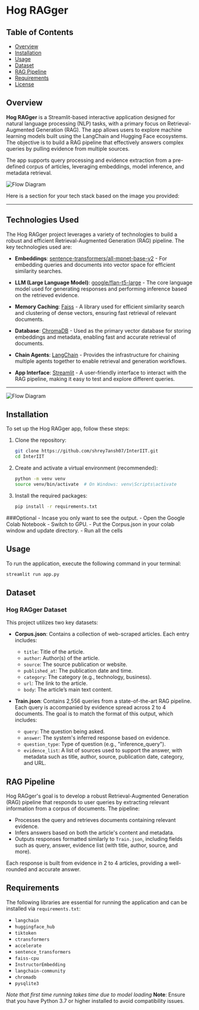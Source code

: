 # Hog RAGger

## Table of Contents
- [Overview](#overview)
- [Installation](#installation)
- [Usage](#usage)
- [Dataset](#dataset)
- [RAG Pipeline](#rag-pipeline)
- [Requirements](#requirements)
- [License](#license)

## Overview

**Hog RAGger** is a Streamlit-based interactive application designed for natural language processing (NLP) tasks, with a primary focus on Retrieval-Augmented Generation (RAG). The app allows users to explore machine learning models built using the LangChain and Hugging Face ecosystems. The objective is to build a RAG pipeline that effectively answers complex queries by pulling evidence from multiple sources.

The app supports query processing and evidence extraction from a pre-defined corpus of articles, leveraging embeddings, model inference, and metadata retrieval.

![Flow Diagram](./images/flow.png)

Here is a section for your tech stack based on the image you provided:

---

## Technologies Used

The Hog RAGger project leverages a variety of technologies to build a robust and efficient Retrieval-Augmented Generation (RAG) pipeline. The key technologies used are:

- **Embeddings**: [sentence-transformers/all-mpnet-base-v2](https://huggingface.co/sentence-transformers/all-mpnet-base-v2) - For embedding queries and documents into vector space for efficient similarity searches.
  
- **LLM (Large Language Model)**: [google/flan-t5-large](https://huggingface.co/google/flan-t5-large) - The core language model used for generating responses and performing inference based on the retrieved evidence.
  
- **Memory Caching**: [Faiss](https://github.com/facebookresearch/faiss) - A library used for efficient similarity search and clustering of dense vectors, ensuring fast retrieval of relevant documents.
  
- **Database**: [ChromaDB](https://github.com/chroma-core/chroma) - Used as the primary vector database for storing embeddings and metadata, enabling fast and accurate retrieval of documents.
  
- **Chain Agents**: [LangChain](https://github.com/hwchase17/langchain) - Provides the infrastructure for chaining multiple agents together to enable retrieval and generation workflows.

- **App Interface**: [Streamlit](https://streamlit.io) - A user-friendly interface to interact with the RAG pipeline, making it easy to test and explore different queries.

---
![Flow Diagram](./images/TechStack.png)

## Installation

To set up the Hog RAGger app, follow these steps:

1. Clone the repository:
    ```bash
    git clone https://github.com/shrey7ansh07/InterIIT.git
    cd InterIIT
    ```

2. Create and activate a virtual environment (recommended):
    ```bash
    python -m venv venv
    source venv/bin/activate  # On Windows: venv\Scripts\activate
    ```

3. Install the required packages:
    ```bash
    pip install -r requirements.txt
    ```
###Optional - Incase you only want to see the output.
    - Open the Google Colab Notebook 
    - Switch to GPU.
    - Put the Corpus.json in your colab window and update directory.
    - Run all the cells

## Usage

To run the application, execute the following command in your terminal:

```bash
streamlit run app.py
```

## Dataset

### Hog RAGger Dataset

This project utilizes two key datasets:

- **Corpus.json**: Contains a collection of web-scraped articles. Each entry includes:
  - `title`: Title of the article.
  - `author`: Author(s) of the article.
  - `source`: The source publication or website.
  - `published_at`: The publication date and time.
  - `category`: The category (e.g., technology, business).
  - `url`: The link to the article.
  - `body`: The article’s main text content.

- **Train.json**: Contains 2,556 queries from a state-of-the-art RAG pipeline. Each query is accompanied by evidence spread across 2 to 4 documents. The goal is to match the format of this output, which includes:
  - `query`: The question being asked.
  - `answer`: The system's inferred response based on evidence.
  - `question_type`: Type of question (e.g., "inference_query").
  - `evidence_list`: A list of sources used to support the answer, with metadata such as title, author, source, publication date, category, and URL.

## RAG Pipeline

Hog RAGger's goal is to develop a robust Retrieval-Augmented Generation (RAG) pipeline that responds to user queries by extracting relevant information from a corpus of documents. The pipeline:
- Processes the query and retrieves documents containing relevant evidence.
- Infers answers based on both the article's content and metadata.
- Outputs responses formatted similarly to `Train.json`, including fields such as query, answer, evidence list (with title, author, source, and more).

Each response is built from evidence in 2 to 4 articles, providing a well-rounded and accurate answer.

## Requirements

The following libraries are essential for running the application and can be installed via `requirements.txt`:

- `langchain`
- `huggingface_hub`
- `tiktoken`
- `ctransformers`
- `accelerate`
- `sentence_transformers`
- `faiss-cpu`
- `InstructorEmbedding`
- `langchain-community`
- `chromadb`
- `pysqlite3`

*Note that first time running takes time due to model loading*
**Note**: Ensure that you have Python 3.7 or higher installed to avoid compatibility issues.
